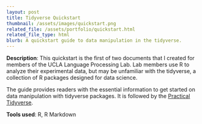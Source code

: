 ```yaml
---
layout: post
title: Tidyverse Quickstart
thumbnail: /assets/images/quickstart.png
related_file: /assets/portfolio/quickstart.html
related_file_type: html
blurb: A quickstart guide to data manipulation in the tidyverse.
---
```


**Description**: This quickstart is the first of two documents that I created for members of the UCLA Language Processing Lab. Lab members use R to analyze their experimental data, but may be unfamiliar with the tidyverse, a collection of R packages designed for data science. 

The guide provides readers with the essential information to get started on data manipulation with tidyverse packages. It is followed by the [Practical Tidyverse](/projects/3-practical).

**Tools used**: R, R Markdown
